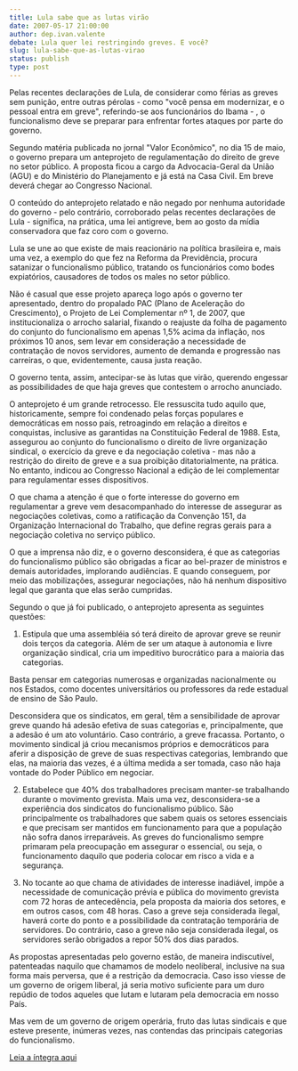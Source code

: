 ```yaml
---
title: Lula sabe que as lutas virão
date: 2007-05-17 21:00:00
author: dep.ivan.valente
debate: Lula quer lei restringindo greves. E você?
slug: lula-sabe-que-as-lutas-virao
status: publish 
type: post
---
```


  
Pelas recentes declarações de Lula, de considerar como férias as greves sem punição, entre outras pérolas - como "você pensa em modernizar, e o pessoal entra em greve", referindo-se aos funcionários do Ibama - , o funcionalismo deve se preparar para enfrentar fortes ataques por parte do governo.  
  
Segundo matéria publicada no jornal "Valor Econômico", no dia 15 de maio, o governo prepara um anteprojeto de regulamentação do direito de greve no setor público. A proposta ficou a cargo da Advocacia-Geral da União (AGU) e do Ministério do Planejamento e já está na Casa Civil. Em breve deverá chegar ao Congresso Nacional.  
  
O conteúdo do anteprojeto relatado e não negado por nenhuma autoridade do governo - pelo contrário, corroborado pelas recentes declarações de Lula - significa, na prática, uma lei antigreve, bem ao gosto da mídia conservadora que faz coro com o governo.  
  
Lula se une ao que existe de mais reacionário na política brasileira e, mais uma vez, a exemplo do que fez na Reforma da Previdência, procura satanizar o funcionalismo público, tratando os funcionários como bodes expiatórios, causadores de todos os males no setor público.  
  
Não é casual que esse projeto apareça logo após o governo ter apresentado, dentro do propalado PAC (Plano de Aceleração do Crescimento), o Projeto de Lei Complementar nº 1, de 2007, que institucionaliza o arrocho salarial, fixando o reajuste da folha de pagamento do conjunto do funcionalismo em apenas 1,5% acima da inflação, nos próximos 10 anos, sem levar em consideração a necessidade de contratação de novos servidores, aumento de demanda e progressão nas carreiras, o que, evidentemente, causa justa reação.   
  
O governo tenta, assim, antecipar-se às lutas que virão, querendo engessar as possibilidades de que haja greves que contestem o arrocho anunciado.  
  
O anteprojeto é um grande retrocesso. Ele ressuscita tudo aquilo que, historicamente, sempre foi condenado pelas forças populares e democráticas em nosso país, retroagindo em relação a direitos e conquistas, inclusive as garantidas na Constituição Federal de 1988. Esta, assegurou ao conjunto do funcionalismo o direito de livre organização sindical, o exercício da greve e da negociação coletiva - mas não a restrição do direito de greve e a sua proibição ditatorialmente, na prática. No entanto, indicou ao Congresso Nacional a edição de lei complementar para regulamentar esses dispositivos.   
  
O que chama a atenção é que o forte interesse do governo em regulamentar a greve vem desacompanhado do interesse de assegurar as negociações coletivas, como a ratificação da Convenção 151, da Organização Internacional do Trabalho, que define regras gerais para a negociação coletiva no serviço público.  
  
O que a imprensa não diz, e o governo desconsidera, é que as categorias do funcionalismo público são obrigadas a ficar ao bel-prazer de ministros e demais autoridades, implorando audiências. E quando conseguem, por meio das mobilizações, assegurar negociações, não há nenhum dispositivo legal que garanta que elas serão cumpridas.  
  
Segundo o que já foi publicado, o anteprojeto apresenta as seguintes questões:   
  
1) Estipula que uma assembléia só terá direito de aprovar greve se reunir dois terços da categoria. Além de ser um ataque à autonomia e livre organização sindical, cria um impeditivo burocrático para a maioria das categorias.  
  
Basta pensar em categorias numerosas e organizadas nacionalmente ou nos Estados, como docentes universitários ou professores da rede estadual de ensino de São Paulo.   
  
Desconsidera que os sindicatos, em geral, têm a sensibilidade de aprovar greve quando há adesão efetiva de suas categorias e, principalmente, que a adesão é um ato voluntário. Caso contrário, a greve fracassa. Portanto, o movimento sindical já criou mecanismos próprios e democráticos para aferir a disposição de greve de suas respectivas categorias, lembrando que elas, na maioria das vezes, é a última medida a ser tomada, caso não haja vontade do Poder Público em negociar.  
  
2) Estabelece que 40% dos trabalhadores precisam manter-se trabalhando durante o movimento grevista. Mais uma vez, desconsidera-se a experiência dos sindicatos do funcionalismo público. São principalmente os trabalhadores que sabem quais os setores essenciais e que precisam ser mantidos em funcionamento para que a população não sofra danos irreparáveis. As greves do funcionalismo sempre primaram pela preocupação em assegurar o essencial, ou seja, o funcionamento daquilo que poderia colocar em risco a vida e a segurança.   
  
3) No tocante ao que chama de atividades de interesse inadiável, impõe a necessidade de comunicação prévia e pública do movimento grevista com 72 horas de antecedência, pela proposta da maioria dos setores, e em outros casos, com 48 horas. Caso a greve seja considerada ilegal, haverá corte do ponto e a possibilidade da contratação temporária de servidores. Do contrário, caso a greve não seja considerada ilegal, os servidores serão obrigados a repor 50% dos dias parados.   
  
As propostas apresentadas pelo governo estão, de maneira indiscutível, patenteadas naquilo que chamamos de modelo neoliberal, inclusive na sua forma mais perversa, que é a restrição da democracia. Caso isso viesse de um governo de origem liberal, já seria motivo suficiente para um duro repúdio de todos aqueles que lutam e lutaram pela democracia em nosso País.   
  
Mas vem de um governo de origem operária, fruto das lutas sindicais e que esteve presente, inúmeras vezes, nas contendas das principais categorias do funcionalismo.   
  
[Leia a íntegra aqui](http://www.camara.gov.br/internet/sitaqweb/discursodireto.asp?nuSessao=110.1.53.O)
